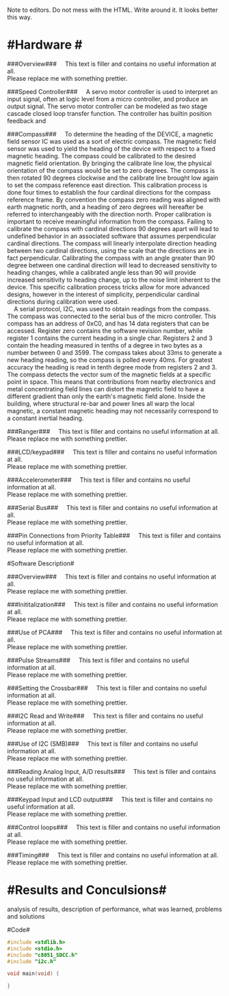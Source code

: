Note to editors. Do not mess with the HTML. Write around it. It looks better this way.

#Hardware #
===============

###Overview###
&nbsp;&nbsp;&nbsp;&nbsp;This text is filler and contains no useful information at all.<br> Please replace me with something prettier.

###Speed Controller###
&nbsp;&nbsp;&nbsp;&nbsp;A servo motor controller is used to interpret an input signal, often at logic level from a micro controller, and produce an output signal. The servo motor controller can be modeled as two stage cascade closed loop transfer function. The controller has builtin position feedback and 

###Compass###
&nbsp;&nbsp;&nbsp;&nbsp;To determine the heading of the DEVICE, a magnetic field sensor IC was used as a sort of electric compass. The magnetic field sensor was used to yield the heading of the device with respect to a fixed magnetic heading. The compass could be calibrated to the desired magnetic field orientation. By bringing the calibrate line low, the physical orientation of the compass would be set to zero degrees. The compass is then rotated 90 degrees clockwise and the calibrate line brought low again to set the compass reference east direction. This calibration process is done four times to establish the four cardinal directions for the compass reference frame. By convention the compass zero reading was aligned with earth magnetic north, and a heading of zero degrees will hereafter be referred to interchangeably with the direction north. Proper calibration is important to receive meaningful information from the compass. Failing to calibrate the compass with cardinal directions 90 degrees apart will lead to undefined  behavior in an associated software that assumes perpendicular cardinal directions. The compass will linearly interpolate direction heading between two cardinal directions, using the scale that the directions are in fact perpendicular. Calibrating the compass with an angle greater than 90 degree between one cardinal direction will lead to decreased sensitivity to heading changes, while a calibrated angle less than 90 will provide increased sensitivity to heading change, up to the noise limit inherent to the device. This specific calibration process tricks allow for more advanced designs, however in the interest of simplicity, perpendicular cardinal directions during calibration were used.
<br>&nbsp;&nbsp;&nbsp;&nbsp;A serial protocol, I2C, was used to obtain readings from the compass. The compass was connected to the serial bus of the micro controller. This compass has an address of 0xC0, and has 14 data registers that can be accessed. Register zero contains the software revision number, while register 1 contains the current heading in a single char. Registers 2 and 3 contain the heading measured in tenths of a degree in two bytes as a number between 0 and 3599. The compass takes about 33ms to generate a new heading reading, so the compass is polled every 40ms. For greatest accuracy the heading is read in tenth degree mode from registers 2 and 3. The compass detects the vector sum of the magnetic fields at a specific point in space. This means that contributions from nearby electronics and metal concentrating field lines can distort the magnetic field to have a different gradient than only the earth's magnetic field alone. Inside the building, where structural re-bar and power lines all warp the local magnetic, a constant magnetic heading may not necessarily correspond to a constant inertial heading.

###Ranger###
&nbsp;&nbsp;&nbsp;&nbsp;This text is filler and contains no useful information at all.<br> Please replace me with something prettier.

###LCD/keypad###
&nbsp;&nbsp;&nbsp;&nbsp;This text is filler and contains no useful information at all.<br> Please replace me with something prettier.

###Accelerometer###
&nbsp;&nbsp;&nbsp;&nbsp;This text is filler and contains no useful information at all.<br> Please replace me with something prettier.

###Serial Bus###
&nbsp;&nbsp;&nbsp;&nbsp;This text is filler and contains no useful information at all.<br> Please replace me with something prettier.

###Pin Connections from Priority Table###
&nbsp;&nbsp;&nbsp;&nbsp;This text is filler and contains no useful information at all.<br> Please replace me with something prettier.

#Software Description#

###Overview###
&nbsp;&nbsp;&nbsp;&nbsp;This text is filler and contains no useful information at all.<br> Please replace me with something prettier.

###Inititalization###
&nbsp;&nbsp;&nbsp;&nbsp;This text is filler and contains no useful information at all.<br> Please replace me with something prettier.

###Use of PCA###
&nbsp;&nbsp;&nbsp;&nbsp;This text is filler and contains no useful information at all.<br> Please replace me with something prettier.

###Pulse Streams###
&nbsp;&nbsp;&nbsp;&nbsp;This text is filler and contains no useful information at all.<br> Please replace me with something prettier.

###Setting the Crossbar###
&nbsp;&nbsp;&nbsp;&nbsp;This text is filler and contains no useful information at all.<br> Please replace me with something prettier.

###I2C Read and Write###
&nbsp;&nbsp;&nbsp;&nbsp;This text is filler and contains no useful information at all.<br> Please replace me with something prettier.

###Use of I2C (SMB)###
&nbsp;&nbsp;&nbsp;&nbsp;This text is filler and contains no useful information at all.<br> Please replace me with something prettier.

###Reading Analog Input, A/D results###
&nbsp;&nbsp;&nbsp;&nbsp;This text is filler and contains no useful information at all.<br> Please replace me with something prettier.

###Keypad Input and LCD output###
&nbsp;&nbsp;&nbsp;&nbsp;This text is filler and contains no useful information at all.<br> Please replace me with something prettier.

###Control loops###
&nbsp;&nbsp;&nbsp;&nbsp;This text is filler and contains no useful information at all.<br> Please replace me with something prettier.

###Timing###
&nbsp;&nbsp;&nbsp;&nbsp;This text is filler and contains no useful information at all.<br> Please replace me with something prettier.

#Results and Conculsions#
============================
analysis of results, description of performance, what was learned,
problems and solutions

#Code#
```c
#include <stdlib.h>
#include <stdio.h>
#include "c8051_SDCC.h"
#include "i2c.h"

void main(void) {

}

```
